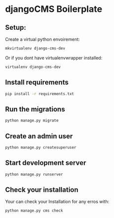 # djangoCMS Boilerplate

## Setup:

Create a virtual python envoirement:

```bash
mkvirtualenv django-cms-dev
```

Or if you dont have virtualenvwrapper installed:

```bash
virtualenv django-cms-dev
```

## Install requirements

```bash
pip install -r requirements.txt
```

## Run the migrations

```bash
python manage.py migrate
```

## Create an admin user

```bash
python manage.py createsuperuser
```

## Start development server

```bash
python manage.py runserver
```

## Check your installation

Your can check your Installation for any erros with:

```bash
python manage.py cms check
```

